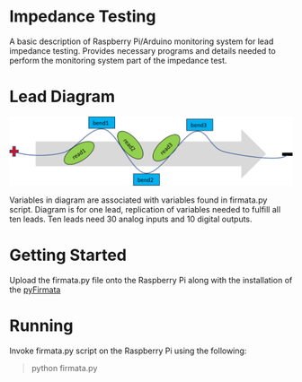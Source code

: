 # Impedance Testing
A basic description of Raspberry Pi/Arduino monitoring system for lead impedance testing. Provides necessary programs and details needed to perform the monitoring system part of the impedance test.

# Lead Diagram
![Flow](https://github.com/lukehami55/impedance/blob/main/leadFlow.png?raw=true)

Variables in diagram are associated with variables found in firmata.py script. Diagram is for one lead, replication of variables needed to fulfill all ten leads. Ten leads need 30 analog inputs and 10 digital outputs.

# Getting Started
Upload the firmata.py file onto the Raspberry Pi along with the installation of the [pyFirmata](https://pypi.org/project/pyFirmata/)

# Running
Invoke firmata.py script on the Raspberry Pi using the following:
> python firmata.py
